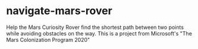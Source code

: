 # navigate-mars-rover
Help the Mars Curiosity Rover find the shortest path between two points while avoiding obstacles on the way. This is a project from Microsoft's "The Mars Colonization Program 2020"
